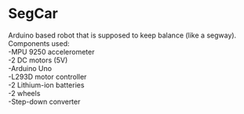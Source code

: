 # SegCar

Arduino based robot that is supposed to keep balance (like a segway). Components used:</br>
-MPU 9250 accelerometer</br>
-2 DC motors (5V)</br>
-Arduino Uno</br>
-L293D motor controller</br>
-2 Lithium-ion batteries</br>
-2 wheels</br>
-Step-down converter</br>

